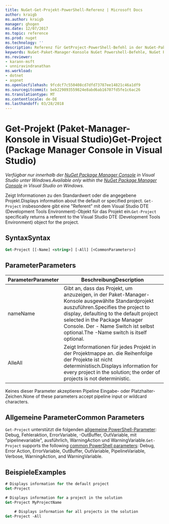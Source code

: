 ```yaml
---
title: NuGet-Get-Projekt-PowerShell-Referenz | Microsoft Docs
author: kraigb
ms.author: kraigb
manager: ghogen
ms.date: 12/07/2017
ms.topic: reference
ms.prod: nuget
ms.technology: ''
description: Referenz für GetProject-PowerShell-Befehl in der NuGet-Paket-Manager-Konsole in Visual Studio.
keywords: NuGet-Paket-Manager-Konsole NuGet Powershell-Befehle, NuGet Powershell-Referenz, Get-Projekt
ms.reviewer:
- karann-msft
- unniravindranathan
ms.workload:
- dotnet
- aspnet
ms.openlocfilehash: 9fcdcf7c550408cd7dfd73787ee14821c46a1df9
ms.sourcegitcommit: beb229893559824e8abd6ab16707fd5fe1c6ac26
ms.translationtype: MT
ms.contentlocale: de-DE
ms.lasthandoff: 03/28/2018
---
```

# <a name="get-project-package-manager-console-in-visual-studio"></a><span data-ttu-id="9db71-104">Get-Projekt (Paket-Manager-Konsole in Visual Studio)</span><span class="sxs-lookup"><span data-stu-id="9db71-104">Get-Project (Package Manager Console in Visual Studio)</span></span>

<span data-ttu-id="9db71-105">*Verfügbar nur innerhalb der [NuGet Package Manager Console](package-manager-console.md) in Visual Studio unter Windows.*</span><span class="sxs-lookup"><span data-stu-id="9db71-105">*Available only within the [NuGet Package Manager Console](package-manager-console.md) in Visual Studio on Windows.*</span></span>

<span data-ttu-id="9db71-106">Zeigt Informationen zu den Standardwert oder die angegebene Projekt.</span><span class="sxs-lookup"><span data-stu-id="9db71-106">Displays information about the default or specified project.</span></span> <span data-ttu-id="9db71-107">`Get-Project` insbesondere gibt eine "Referent" mit dem Visual Studio DTE (Development Tools Environment)-Objekt für das Projekt ein.</span><span class="sxs-lookup"><span data-stu-id="9db71-107">`Get-Project` specifically returns a referent to the Visual Studio DTE (Development Tools Environment) object for the project.</span></span>

## <a name="syntax"></a><span data-ttu-id="9db71-108">Syntax</span><span class="sxs-lookup"><span data-stu-id="9db71-108">Syntax</span></span>

```ps
Get-Project [[-Name] <string>] [-All] [<CommonParameters>]
```

## <a name="parameters"></a><span data-ttu-id="9db71-109">Parameter</span><span class="sxs-lookup"><span data-stu-id="9db71-109">Parameters</span></span>

| <span data-ttu-id="9db71-110">Parameter</span><span class="sxs-lookup"><span data-stu-id="9db71-110">Parameter</span></span> | <span data-ttu-id="9db71-111">Beschreibung</span><span class="sxs-lookup"><span data-stu-id="9db71-111">Description</span></span> |
| --- | --- |
| <span data-ttu-id="9db71-112">name</span><span class="sxs-lookup"><span data-stu-id="9db71-112">Name</span></span> | <span data-ttu-id="9db71-113">Gibt an, dass das Projekt, um anzuzeigen, in der Paket-Manager-Konsole ausgewählte Standardprojekt auszuführen.</span><span class="sxs-lookup"><span data-stu-id="9db71-113">Specifies the project to display, defaulting to the default project selected in the Package Manager Console.</span></span> <span data-ttu-id="9db71-114">Der - Name Switch ist selbst optional.</span><span class="sxs-lookup"><span data-stu-id="9db71-114">The -Name switch is itself optional.</span></span> |
| <span data-ttu-id="9db71-115">Alle</span><span class="sxs-lookup"><span data-stu-id="9db71-115">All</span></span> | <span data-ttu-id="9db71-116">Zeigt Informationen für jedes Projekt in der Projektmappe an. die Reihenfolge der Projekte ist nicht deterministisch.</span><span class="sxs-lookup"><span data-stu-id="9db71-116">Displays information for every project in the solution; the order of projects is not deterministic.</span></span> |

<span data-ttu-id="9db71-117">Keines dieser Parameter akzeptieren Pipeline Eingabe- oder Platzhalter-Zeichen.</span><span class="sxs-lookup"><span data-stu-id="9db71-117">None of these parameters accept pipeline input or wildcard characters.</span></span>

## <a name="common-parameters"></a><span data-ttu-id="9db71-118">Allgemeine Parameter</span><span class="sxs-lookup"><span data-stu-id="9db71-118">Common Parameters</span></span>

<span data-ttu-id="9db71-119">`Get-Project` unterstützt die folgenden [allgemeine PowerShell-Parameter](http://go.microsoft.com/fwlink/?LinkID=113216): Debug, Fehleraktion, ErrorVariable, -OutBuffer, OutVariable, mit "pipelinevariable", ausführlich, WarningAction und WarningVariable.</span><span class="sxs-lookup"><span data-stu-id="9db71-119">`Get-Project` supports the following [common PowerShell parameters](http://go.microsoft.com/fwlink/?LinkID=113216): Debug, Error Action, ErrorVariable, OutBuffer, OutVariable, PipelineVariable, Verbose, WarningAction, and WarningVariable.</span></span>

## <a name="examples"></a><span data-ttu-id="9db71-120">Beispiele</span><span class="sxs-lookup"><span data-stu-id="9db71-120">Examples</span></span>

```ps
# Displays information for the default project
Get-Project

# Displays information for a project in the solution
Get-Project MyProjectName

    # Displays information for all projects in the solution
Get-Project -All
```